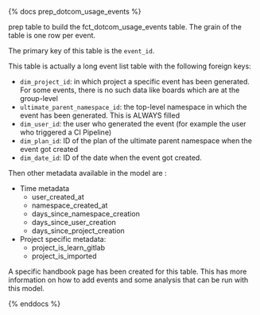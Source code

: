 {% docs prep_dotcom_usage_events %}

prep table to build the fct_dotcom_usage_events table. The grain of the table is one row per event.

The primary key of this table is the `event_id`.

This table is actually a long event list table with the following foreign keys:

- `dim_project_id`: in which project a specific event has been generated. For some events, there is no such data like boards which are at the group-level
- `ultimate_parent_namespace_id`: the top-level namespace in which the event has been generated. This is ALWAYS filled
- `dim_user_id`: the user who generated the event (for example the user who triggered a CI Pipeline)
- `dim_plan_id`: ID of the plan of the ultimate parent namespace when the event got created
- `dim_date_id`: ID of the date when the event got created.

Then other metadata available in the model are :

- Time metadata
  - user_created_at
  - namespace_created_at
  - days_since_namespace_creation
  - days_since_user_creation
  - days_since_project_creation
- Project specific metadata:
  - project_is_learn_gitlab
  - project_is_imported

A specific handbook page has been created for this table. This has more information on how to add events and some analysis that can be run with this model.

{% enddocs %}
